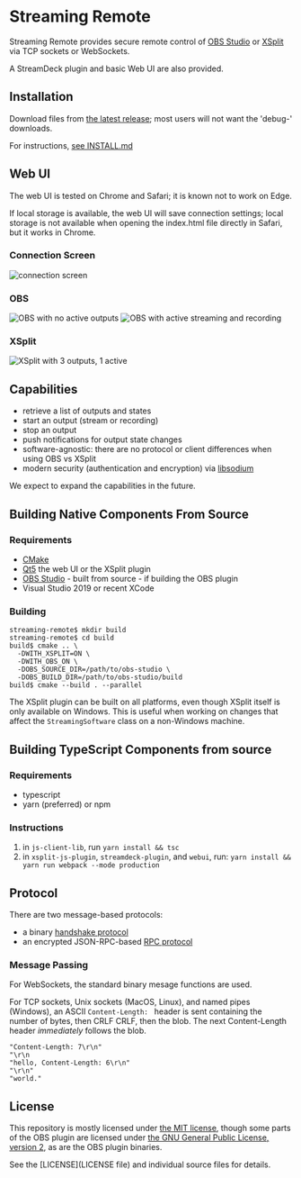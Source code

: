 # Streaming Remote

Streaming Remote provides secure remote control of
[OBS Studio](https://obsproject.com) or [XSplit](https://www.xsplit.com) via TCP
sockets or WebSockets.

A StreamDeck plugin and basic Web UI are also provided.

## Installation

Download files from [the latest release](https://github.com/fredemmott/streaming-remote/releases/latest); most
users will not want the 'debug-' downloads.

For instructions, [see INSTALL.md](INSTALL.md)

## Web UI

The web UI is tested on Chrome and Safari; it is known not to work on Edge.

If local storage is available, the web UI will save connection settings; local
storage is not available when opening the index.html file directly in Safari,
but it works in Chrome.

### Connection Screen

![connection screen](connect.png)

### OBS

![OBS with no active outputs](obs-inactive.png)
![OBS with active streaming and recording](obs-active.png)

### XSplit

![XSplit with 3 outputs, 1 active](xsplit.png)

## Capabilities

- retrieve a list of outputs and states
- start an output (stream or recording)
- stop an output
- push notifications for output state changes
- software-agnostic: there are no protocol or client differences when using
  OBS vs XSplit
- modern security (authentication and encryption) via
  [libsodium](https://libsodium.org)

We expect to expand the capabilities in the future.


## Building Native Components From Source

### Requirements

- [CMake](https://cmake.org)
- [Qt5](https://www.qt.io)
  the web UI or the XSplit plugin
- [OBS Studio](https://obsproject.com) - built from source - if building the OBS plugin
- Visual Studio 2019 or recent XCode

### Building

```
streaming-remote$ mkdir build
streaming-remote$ cd build
build$ cmake .. \
  -DWITH_XSPLIT=ON \
  -DWITH_OBS_ON \
  -DOBS_SOURCE_DIR=/path/to/obs-studio \
  -DOBS_BUILD_DIR=/path/to/obs-studio/build
build$ cmake --build . --parallel
```

The XSplit plugin can be built on all platforms, even though XSplit itself
is only available on Windows. This is useful when working on changes that
affect the `StreamingSoftware` class on a non-Windows machine.

## Building TypeScript Components from source

### Requirements

- typescript
- yarn (preferred) or npm

### Instructions

1. in `js-client-lib`, run `yarn install && tsc`
2. in `xsplit-js-plugin`, `streamdeck-plugin`, and `webui`, run:
   `yarn install && yarn run webpack --mode production`

## Protocol

There are two message-based protocols:
- a binary [handshake protocol](handshake_protocol.md)
- an encrypted JSON-RPC-based [RPC protocol](rpc_protocol.md)

### Message Passing

For WebSockets, the standard binary mesage functions are used.

For TCP sockets, Unix sockets (MacOS, Linux), and named pipes (Windows), an ASCII `Content-Length: ` header is
sent containing the number of bytes, then CRLF CRLF, then the blob. The next Content-Length header
*immediately* follows the blob.


```
"Content-Length: 7\r\n"
"\r\n
"hello, Content-Length: 6\r\n"
"\r\n"
"world."
```

## License

This repository is mostly licensed under [the MIT license](LICENSE-MIT), though
some parts of the OBS plugin are licensed under
[the GNU General Public License, version 2](LICENSE-GPLv2), as are the OBS plugin
binaries.

See the [LICENSE](LICENSE file) and individual source files for details.
